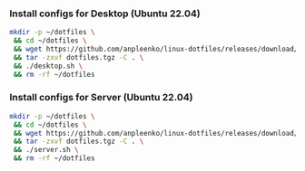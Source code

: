 ### Install configs for Desktop (Ubuntu 22.04)

```bash
mkdir -p ~/dotfiles \
 && cd ~/dotfiles \
 && wget https://github.com/anpleenko/linux-dotfiles/releases/download/v07-05-2024-18h-57m-16s/dotfiles.tgz \
 && tar -zxvf dotfiles.tgz -C . \
 && ./desktop.sh \
 && rm -rf ~/dotfiles
```

### Install configs for Server (Ubuntu 22.04)

```bash
mkdir -p ~/dotfiles \
 && cd ~/dotfiles \
 && wget https://github.com/anpleenko/linux-dotfiles/releases/download/v07-05-2024-18h-57m-16s/dotfiles.tgz \
 && tar -zxvf dotfiles.tgz -C . \
 && ./server.sh \
 && rm -rf ~/dotfiles
```
